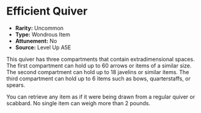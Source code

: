 
# Efficient Quiver

* **Rarity:** Uncommon
* **Type:** Wondrous Item
* **Attunement:** No
* **Source:** Level Up A5E


This quiver has three compartments that contain extradimensional spaces. The first compartment can hold up to 60 arrows or items of a similar size. The second compartment can hold up to 18 javelins or similar items. The third compartment can hold up to 6 items such as bows, quarterstaffs, or spears.

You can retrieve any item as if it were being drawn from a regular quiver or scabbard. No single item can weigh more than 2 pounds.

